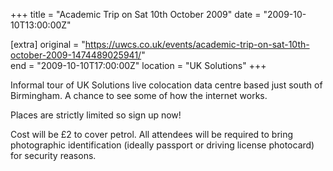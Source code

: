 +++
title = "Academic Trip on Sat 10th October 2009"
date = "2009-10-10T13:00:00Z"

[extra]
original = "https://uwcs.co.uk/events/academic-trip-on-sat-10th-october-2009-1474489025941/"    
end = "2009-10-10T17:00:00Z"
location = "UK Solutions"
+++

Informal tour of UK Solutions live colocation data centre based just south of Birmingham. A chance to see some of how the internet works.

Places are strictly limited so sign up now\!

Cost will be £2 to cover petrol. All attendees will be required to bring photographic identification (ideally passport or driving license photocard) for security reasons.

